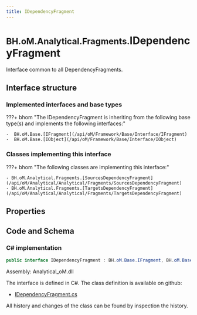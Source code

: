 ```yaml
---
title: IDependencyFragment
---
```


# <small>BH.oM.Analytical.Fragments.</small>**IDependencyFragment**

Interface common to all DependencyFragments.

## Interface structure

### Implemented interfaces and base types

???+ bhom "The IDependencyFragment is inheriting from the following base type(s) and implements the following interfaces:"

    -  BH.oM.Base.[IFragment](/api/oM/Framework/Base/Interface/IFragment)
    -  BH.oM.Base.[IObject](/api/oM/Framework/Base/Interface/IObject)


### Classes implementing this interface

???+ bhom "The following classes are implementing this interface:"

    - BH.oM.Analytical.Fragments.[SourcesDependencyFragment](/api/oM/Analytical/Analytical/Fragments/SourcesDependencyFragment)
    - BH.oM.Analytical.Fragments.[TargetsDependencyFragment](/api/oM/Analytical/Analytical/Fragments/TargetsDependencyFragment)


## Properties

## Code and Schema

### C# implementation

``` C# title="C#"
public interface IDependencyFragment : BH.oM.Base.IFragment, BH.oM.Base.IObject
```

Assembly: Analytical_oM.dll

The interface is defined in C#. The class definition is available on github:

- [IDependencyFragment.cs](https://github.com/BHoM/BHoM/blob/develop/Analytical_oM/Fragments\IDependencyFragment.cs)

All history and changes of the class can be found by inspection the history.
